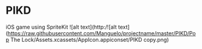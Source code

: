 # PIKD
iOS game using SpriteKit
![alt text](http:/![alt text](https://raw.githubusercontent.com/Manguelo/projectname/master/PIKD/Pop The Lock/Assets.xcassets/AppIcon.appiconset/PIKD copy.png)
